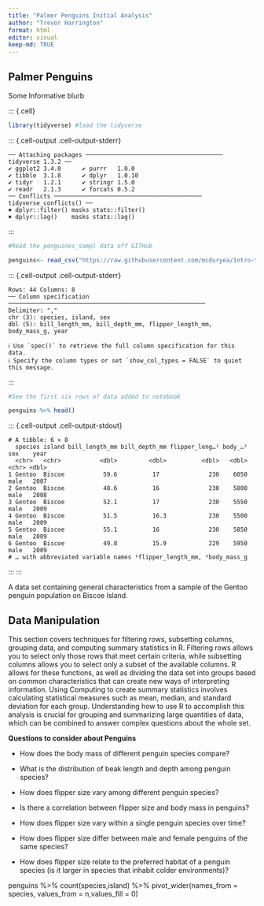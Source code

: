 ```yaml
---
title: "Palmer Penguins Initial Analysis"
author: "Trevor Harrington"
format: html
editor: visual
keep-md: TRUE
---
```




## Palmer Penguins

Some Informative blurb


::: {.cell}

```{.r .cell-code}
library(tidyverse) #load the tidyverse
```

::: {.cell-output .cell-output-stderr}
```
── Attaching packages ─────────────────────────────────────── tidyverse 1.3.2 ──
✔ ggplot2 3.4.0      ✔ purrr   1.0.0 
✔ tibble  3.1.8      ✔ dplyr   1.0.10
✔ tidyr   1.2.1      ✔ stringr 1.5.0 
✔ readr   2.1.3      ✔ forcats 0.5.2 
── Conflicts ────────────────────────────────────────── tidyverse_conflicts() ──
✖ dplyr::filter() masks stats::filter()
✖ dplyr::lag()    masks stats::lag()
```
:::

```{.r .cell-code}
#Read the penguines_sampl data off GITHub

penguins<- read_csv("https://raw.githubusercontent.com/mcduryea/Intro-to-Bioinformatics/main/data/penguins_samp1.csv")
```

::: {.cell-output .cell-output-stderr}
```
Rows: 44 Columns: 8
── Column specification ────────────────────────────────────────────────────────
Delimiter: ","
chr (3): species, island, sex
dbl (5): bill_length_mm, bill_depth_mm, flipper_length_mm, body_mass_g, year

ℹ Use `spec()` to retrieve the full column specification for this data.
ℹ Specify the column types or set `show_col_types = FALSE` to quiet this message.
```
:::

```{.r .cell-code}
#See the first six rows of data added to notebook

penguins %>% head()
```

::: {.cell-output .cell-output-stdout}
```
# A tibble: 6 × 8
  species island bill_length_mm bill_depth_mm flipper_leng…¹ body_…² sex    year
  <chr>   <chr>           <dbl>         <dbl>          <dbl>   <dbl> <chr> <dbl>
1 Gentoo  Biscoe           59.6          17              230    6050 male   2007
2 Gentoo  Biscoe           48.6          16              230    5800 male   2008
3 Gentoo  Biscoe           52.1          17              230    5550 male   2009
4 Gentoo  Biscoe           51.5          16.3            230    5500 male   2009
5 Gentoo  Biscoe           55.1          16              230    5850 male   2009
6 Gentoo  Biscoe           49.8          15.9            229    5950 male   2009
# … with abbreviated variable names ¹​flipper_length_mm, ²​body_mass_g
```
:::
:::


A data set containing general characteristics from a sample of the Gentoo penguin population on Biscoe Island.

## Data Manipulation

This section covers techniques for filtering rows, subsetting columns, grouping data, and computing summary statistics in R. Filtering rows allows you to select only those rows that meet certain criteria, while subsetting columns allows you to select only a subset of the available columns. R allows for these functions, as well as dividing the data set into groups based on common characteristics that can create new ways of interpreting information. Using Computing to create summary statistics involves calculating statistical measures such as mean, median, and standard deviation for each group. Understanding how to use R to accomplish this analysis is crucial for grouping and summarizing large quantities of data, which can be combined to answer complex questions about the whole set.

**Questions to consider about Penguins**

-   How does the body mass of different penguin species compare?

-   What is the distribution of beak length and depth among penguin species?

-   How does flipper size vary among different penguin species?

-   Is there a correlation between flipper size and body mass in penguins?

-   How does flipper size vary within a single penguin species over time?

-   How does flipper size differ between male and female penguins of the same species?

-   How does flipper size relate to the preferred habitat of a penguin species (is it larger in species that inhabit colder environments)?

penguins %>%
count(species,island) %>%
pivot_wider(names_from = species, values_from = n,values_fill = 0)
